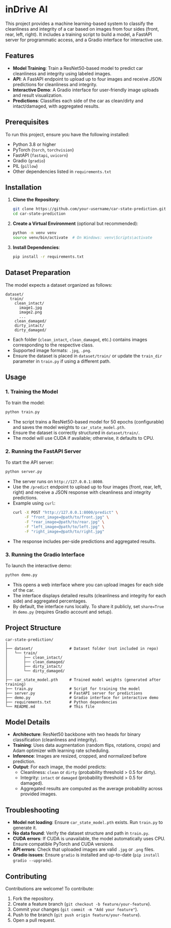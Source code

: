 # inDrive AI

This project provides a machine learning-based system to classify the cleanliness and integrity of a car based on images from four sides (front, rear, left, right). It includes a training script to build a model, a FastAPI server for programmatic access, and a Gradio interface for interactive use.

## Features
- **Model Training**: Train a ResNet50-based model to predict car cleanliness and integrity using labeled images.
- **API**: A FastAPI endpoint to upload up to four images and receive JSON predictions for cleanliness and integrity.
- **Interactive Demo**: A Gradio interface for user-friendly image uploads and result visualization.
- **Predictions**: Classifies each side of the car as clean/dirty and intact/damaged, with aggregated results.

## Prerequisites
To run this project, ensure you have the following installed:
- Python 3.8 or higher
- PyTorch (`torch`, `torchvision`)
- FastAPI (`fastapi`, `uvicorn`)
- Gradio (`gradio`)
- PIL (`pillow`)
- Other dependencies listed in `requirements.txt`

## Installation
1. **Clone the Repository**:
   ```bash
   git clone https://github.com/your-username/car-state-prediction.git
   cd car-state-prediction
   ```

2. **Create a Virtual Environment** (optional but recommended):
   ```bash
   python -m venv venv
   source venv/bin/activate  # On Windows: venv\Scripts\activate
   ```

3. **Install Dependencies**:
   ```bash
   pip install -r requirements.txt
   ```


## Dataset Preparation
The model expects a dataset organized as follows:
```
dataset/
  train/
    clean_intact/
      image1.jpg
      image2.png
      ...
    clean_damaged/
    dirty_intact/
    dirty_damaged/
```
- Each folder (`clean_intact`, `clean_damaged`, etc.) contains images corresponding to the respective class.
- Supported image formats: `.jpg`, `.png`.
- Ensure the dataset is placed in `dataset/train/` or update the `train_dir` parameter in `train.py` if using a different path.

## Usage

### 1. Training the Model
To train the model:
```bash
python train.py
```
- The script trains a ResNet50-based model for 50 epochs (configurable) and saves the model weights to `car_state_model.pth`.
- Ensure the dataset is correctly structured in `dataset/train/`.
- The model will use CUDA if available; otherwise, it defaults to CPU.

### 2. Running the FastAPI Server
To start the API server:
```bash
python server.py
```
- The server runs on `http://127.0.0.1:8000`.
- Use the `/predict` endpoint to upload up to four images (front, rear, left, right) and receive a JSON response with cleanliness and integrity predictions.
- Example using `curl`:
  ```bash
  curl -X POST "http://127.0.0.1:8000/predict" \
       -F "front_image=@path/to/front.jpg" \
       -F "rear_image=@path/to/rear.jpg" \
       -F "left_image=@path/to/left.jpg" \
       -F "right_image=@path/to/right.jpg"
  ```
- The response includes per-side predictions and aggregated results.

### 3. Running the Gradio Interface
To launch the interactive demo:
```bash
python demo.py
```
- This opens a web interface where you can upload images for each side of the car.
- The interface displays detailed results (cleanliness and integrity for each side) and aggregated percentages.
- By default, the interface runs locally. To share it publicly, set `share=True` in `demo.py` (requires Gradio account and setup).

## Project Structure
```
car-state-prediction/
│
├── dataset/                # Dataset folder (not included in repo)
│   └── train/
│       ├── clean_intact/
│       ├── clean_damaged/
│       ├── dirty_intact/
│       └── dirty_damaged/
│
├── car_state_model.pth     # Trained model weights (generated after training)
├── train.py                # Script for training the model
├── server.py               # FastAPI server for predictions
├── demo.py                 # Gradio interface for interactive demo
├── requirements.txt        # Python dependencies
└── README.md               # This file
```

## Model Details
- **Architecture**: ResNet50 backbone with two heads for binary classification (cleanliness and integrity).
- **Training**: Uses data augmentation (random flips, rotations, crops) and Adam optimizer with learning rate scheduling.
- **Inference**: Images are resized, cropped, and normalized before prediction.
- **Output**: For each image, the model predicts:
  - Cleanliness: `clean` or `dirty` (probability threshold > 0.5 for dirty).
  - Integrity: `intact` or `damaged` (probability threshold > 0.5 for damaged).
  - Aggregated results are computed as the average probability across provided images.

## Troubleshooting
- **Model not loading**: Ensure `car_state_model.pth` exists. Run `train.py` to generate it.
- **No data found**: Verify the dataset structure and path in `train.py`.
- **CUDA errors**: If CUDA is unavailable, the model automatically uses CPU. Ensure compatible PyTorch and CUDA versions.
- **API errors**: Check that uploaded images are valid `.jpg` or `.png` files.
- **Gradio issues**: Ensure `gradio` is installed and up-to-date (`pip install gradio --upgrade`).

## Contributing
Contributions are welcome! To contribute:
1. Fork the repository.
2. Create a feature branch (`git checkout -b feature/your-feature`).
3. Commit your changes (`git commit -m "Add your feature"`).
4. Push to the branch (`git push origin feature/your-feature`).
5. Open a pull request.
